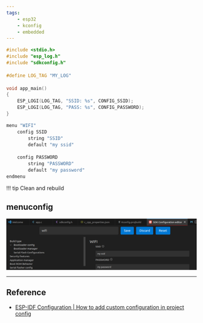 ```yaml
---
tags:
    - esp32
    - kconfig
    - embedded
---
```


```c
#include <stdio.h>
#include "esp_log.h"
#include "sdkconfig.h"

#define LOG_TAG "MY_LOG"

void app_main()
{
    ESP_LOGI(LOG_TAG, "SSID: %s", CONFIG_SSID);
    ESP_LOGI(LOG_TAG, "PASS: %s", CONFIG_PASSWORD);
}
```


```bash
menu "WIFI"
    config SSID
        string "SSID"
        default "my ssid"

    config PASSWORD
        string "PASSWORD"
        default "my password"
endmenu
```


!!! tip 
    Clean and rebuild


## menuconfig

![](images/custom_kconfig_menuconfig.png)


---

## Reference
- [ESP-IDF Configuration | How to add custom configuration in project config](https://medium.com/@bhautik.markeye/esp-idf-configuration-how-to-add-custom-configuration-in-project-config-728f81b8d0d8)